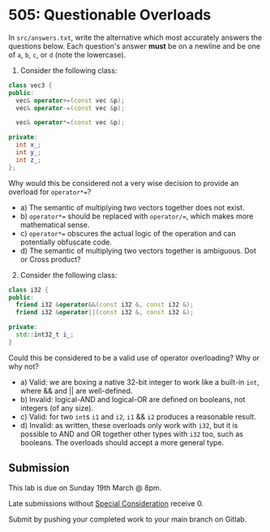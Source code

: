 # 505: Questionable Overloads

In `src/answers.txt`, write the alternative which most accurately answers the questions below. Each question's answer **must** be on a newline and be one of `a`, `b`, `c`, or `d` (note the lowercase).

1. Consider the following class:
```cpp
class vec3 {
public:
  vec& operator+=(const vec &p);
  vec& operator-=(const vec &p);

  vec& operator*=(const vec &p);

private:
  int x_;
  int y_;
  int z_;
};
```
Why would this be considered not a very wise decision to provide an overload for `operator*=`?
- a) The semantic of multiplying two vectors together does not exist.
- b) `operator*=` should be replaced with `operator/=`, which makes more mathematical sense.
- c) `operator*=` obscures the actual logic of the operation and can potentially obfuscate code.
- d) The semantic of multiplying two vectors together is ambiguous. Dot or Cross product?

2. Consider the following class:
```cpp
class i32 {
public:
  friend i32 &operator&&(const i32 &, const i32 &);
  friend i32 &operator||(const i32 &, const i32 &);

private:
  std::int32_t i_;
}
```
Could this be considered to be a valid use of operator overloading? Why or why not?
- a) Valid: we are boxing a native 32-bit integer to work like a built-in `int`, where && and || are well-defined.
- b) Invalid: logical-AND and logical-OR are defined on booleans, not integers (of any size).
- c) Valid: for two `int`s `i1` and `i2`, `i1` && `i2` produces a reasonable result.
- d) Invalid: as written, these overloads only work with `i32`, but it is possible to AND and OR together other types with `i32` too, such as booleans. The overloads should accept a more general type.

## Submission

This lab is due on Sunday 19th March @ 8pm.

Late submissions without [Special Consideration](https://www.student.unsw.edu.au/special-consideration) receive 0.

Submit by pushing your completed work to your main branch on Gitlab.
